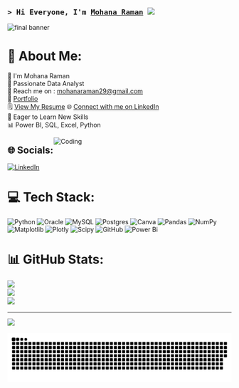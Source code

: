### <samp>&gt; Hi Everyone, I'm <a href="https://Mohana.netlify.app" target="_blank">Mohana Raman</a> <img src="https://media.giphy.com/media/hvRJCLFzcasrR4ia7z/giphy.gif" width="25"> </samp>



![final banner](https://github.com/user-attachments/assets/fa0abe21-9762-4b41-8222-11b61e3c78d9)



# 💫 About Me:
   💫  I'm Mohana Raman<br>   🎯  Passionate Data Analyst<br>   📧 Reach me on : mohanaraman29@gmail.com <br>     📝 [Portfolio](https://sites.google.com/view/mohanaraman/home)<br>  🗒️ [View My Resume](https://drive.google.com/file/d/1bih_fXGRNW6Q04CLx3Ikn_hQRjzfi6Sm/view?usp=sharing)
        🌐 [Connect with me on LinkedIn](https://www.linkedin.com/in/mohana29)<br> 
  🌱  Eager to Learn New Skills<br>    📊  Power BI, SQL, Excel, Python<br>  
 
<img align="right" alt="Coding" width="400" src="https://user-images.githubusercontent.com/73159092/106097036-9e8f2980-615c-11eb-9860-5aa437be7fc9.gif">


## 🌐 Socials:
[![LinkedIn](https://img.shields.io/badge/LinkedIn-Connect-blue?style=flat-square&logo=linkedin)](https://www.linkedin.com/in/mohana29/)

  
# 💻 Tech Stack:
![Python](https://img.shields.io/badge/python-3670A0?style=for-the-badge&logo=python&logoColor=ffdd54) ![Oracle](https://img.shields.io/badge/Oracle-F80000?style=for-the-badge&logo=oracle&logoColor=white) ![MySQL](https://img.shields.io/badge/mysql-4479A1.svg?style=for-the-badge&logo=mysql&logoColor=white) ![Postgres](https://img.shields.io/badge/postgres-%23316192.svg?style=for-the-badge&logo=postgresql&logoColor=white) ![Canva](https://img.shields.io/badge/Canva-%2300C4CC.svg?style=for-the-badge&logo=Canva&logoColor=white) ![Pandas](https://img.shields.io/badge/pandas-%23150458.svg?style=for-the-badge&logo=pandas&logoColor=white) ![NumPy](https://img.shields.io/badge/numpy-%23013243.svg?style=for-the-badge&logo=numpy&logoColor=white) ![Matplotlib](https://img.shields.io/badge/Matplotlib-%23ffffff.svg?style=for-the-badge&logo=Matplotlib&logoColor=black) ![Plotly](https://img.shields.io/badge/Plotly-%233F4F75.svg?style=for-the-badge&logo=plotly&logoColor=white) ![Scipy](https://img.shields.io/badge/SciPy-%230C55A5.svg?style=for-the-badge&logo=scipy&logoColor=%white) ![GitHub](https://img.shields.io/badge/github-%23121011.svg?style=for-the-badge&logo=github&logoColor=white) ![Power Bi](https://img.shields.io/badge/power_bi-F2C811?style=for-the-badge&logo=powerbi&logoColor=black)
# 📊 GitHub Stats:
![](https://github-readme-stats.vercel.app/api?username=mohanaraman29&theme=dark&hide_border=false&include_all_commits=false&count_private=false)<br/>
![](https://github-readme-streak-stats.herokuapp.com/?user=mohanaraman29&theme=dark&hide_border=false)<br/>
![](https://github-readme-stats.vercel.app/api/top-langs/?username=mohanaraman29&theme=dark&hide_border=false&include_all_commits=false&count_private=false&layout=compact)

---
[![](https://visitcount.itsvg.in/api?id=mohanaraman29&icon=0&color=0)](https://visitcount.itsvg.in)

<!-- Proudly created with GPRM ( https://gprm.itsvg.in ) -->
![snake gif](https://github.com/mohanaraman29/mohanaraman29/blob/output/github-snake-dark.svg)




























































































































































































































































































































